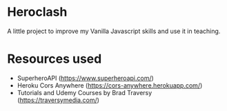 # Heroclash

A little project to improve my Vanilla Javascript skills and use it in teaching.

# Resources used

- SuperheroAPI (https://www.superheroapi.com/)
- Heroku Cors Anywhere (https://cors-anywhere.herokuapp.com/)
- Tutorials and Udemy Courses by Brad Traversy (https://traversymedia.com/)
